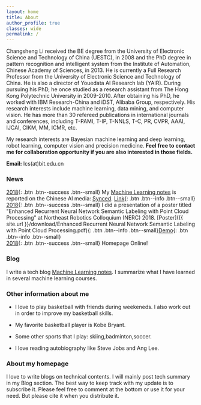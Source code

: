 ```yaml
---
layout: home
title: About
author_profile: true
classes: wide
permalink: /
---
```


Changsheng Li received the BE degree from the University of Electronic Science and Technology of China (UESTC), in 2008 and the PhD degree  in pattern recognition and intelligent system from the Institute of Automation, Chinese Academy of Sciences, in 2013. He is currently a Full Research Professor from the University of Electronic Science and Technology of China. He is also a director of Youedata AI Research lab (YAIR). During pursuing his PhD, he once studied as a research assistant from The Hong Kong Polytechnic University in 2009-2010. After obtaining his PhD, he worked with IBM Research-China and iDST, Alibaba Group, respectively. His research interests include machine learning, data mining, and computer vision. He has more than 30 refereed publications in international journals and conferences, including T-PAMI, T-IP, T-NNLS, T-C, PR, CVPR, AAAI, IJCAI, CIKM, MM, ICMR, etc.


My research interests are Bayesian machine learning and deep learning, robot learning, computer vision and precision medicine. **Feel free to contact me for collaboration opportunity if you are also interested in those fields.** 

**Email:** lcs(at)bit.edu.cn


### News

[2018](#link){: .btn .btn--success .btn--small} My [Machine Learning notes](https://wei2624.github.io/machine%20learning/Machine-Learning-Notes/) is reported on the Chinese AI media: [Synced](https://syncedreview.com/about-us/). [Link](https://mp.weixin.qq.com/s/gVu3rXId5nEzJ_ZDRzAUJQ){: .btn .btn--info .btn--small}  
[2018](#link){: .btn .btn--success .btn--small} I did a presentation of a poster titled "Enhanced Recurrent Neural Network Semantic Labeling with Point Cloud Processing" at Northeast Robotics Colloquium (NERC) 2018. [Poster]({{ site.url }}/download/Enhanced Recurrent Neural Network Semantic Labeling with Point Cloud Processing.pdf){: .btn .btn--info .btn--small}[Demo](https://www.youtube.com/watch?v=T7zllZbtm2A){: .btn .btn--info .btn--small}  
[2018](#link){: .btn .btn--success .btn--small} Homepage Online!

### Blog

I write a tech blog [Machine Learning notes](https://wei2624.github.io/machine%20learning/Machine-Learning-Notes/). I summarize what I have learned in several machine learning courses. 

### Other information about me

* I love to play basketball with friends during weekeneds. I also work out in order to improve my basketball skills. 

* My favorite basketball player is Kobe Bryant. 

* Some other sports that I play: skiing,badminton,soccer. 

* I love reading autobiography like Steve Jobs and Ang Lee. 

### About my homepage

I love to write blogs on technical contents. I will mainly post tech summary in my Blog section. The best way to keep track with my update is to subscribe it. Please feel free to comment at the bottom or use it for your need. But please cite it when you distribute it.
